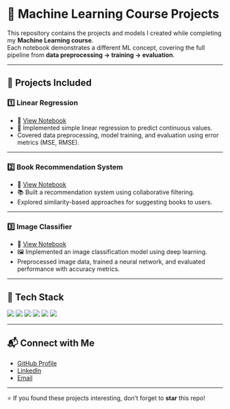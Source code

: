 # 📘 Machine Learning Course Projects  

This repository contains the projects and models I created while completing my **Machine Learning course**.  
Each notebook demonstrates a different ML concept, covering the full pipeline from **data preprocessing → training → evaluation**.  

---

## 📂 Projects Included  

### 1️⃣ Linear Regression  
- 📓 [View Notebook](https://colab.research.google.com/drive/17H_x-cZkFX_BNpwL-CjsKQIjYRhOp7X-?usp=sharing)  
- 📝 Implemented simple linear regression to predict continuous values.  
- Covered data preprocessing, model training, and evaluation using error metrics (MSE, RMSE).  

---

### 2️⃣ Book Recommendation System  
- 📓 [View Notebook](https://colab.research.google.com/drive/1NbENVFDH82ZD2s3bfSkgZPFgkp2M6Aq9?usp=sharing)  
- 📚 Built a recommendation system using collaborative filtering.  
- Explored similarity-based approaches for suggesting books to users.  

---

### 3️⃣ Image Classifier  
- 📓 [View Notebook](https://colab.research.google.com/drive/1khgFs3SE4MkbjGOftEinYOof8lih5Phj?usp=sharing)  
- 🖼️ Implemented an image classification model using deep learning.  
- Preprocessed image data, trained a neural network, and evaluated performance with accuracy metrics.  

---

## 🚀 Tech Stack  
<p align="left">
  <img src="https://img.shields.io/badge/Python-3776AB?style=for-the-badge&logo=python&logoColor=white"/>
  <img src="https://img.shields.io/badge/Numpy-013243?style=for-the-badge&logo=numpy&logoColor=white"/>
  <img src="https://img.shields.io/badge/Pandas-150458?style=for-the-badge&logo=pandas&logoColor=white"/>
  <img src="https://img.shields.io/badge/Scikit--Learn-F7931E?style=for-the-badge&logo=scikit-learn&logoColor=white"/>
  <img src="https://img.shields.io/badge/TensorFlow-FF6F00?style=for-the-badge&logo=tensorflow&logoColor=white"/>
  <img src="https://img.shields.io/badge/Keras-D00000?style=for-the-badge&logo=keras&logoColor=white"/>
</p>

---

## 📬 Connect with Me  
- [GitHub Profile](https://github.com/sudharsann18)  
- [LinkedIn](https://www.linkedin.com/in/sudharsann-cs-7942422a2)  
- [Email](mailto:sudharsannnani@gmail.com)  

---

⭐️ If you found these projects interesting, don’t forget to **star** this repo!

